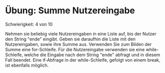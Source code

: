 # Übung: Summe Nutzereingabe

Schwierigkeit: 4 von 10

Nehmen sie beliebig viele Nutzereingaben in eine Liste auf, bis der Nutzer
den String "ende" eingibt. Geben sie daraufhin die Liste mit den Nutzereingaben,
sowie ihre Summe aus. Verwenden Sie zum Bilden der Summe eine for-Schleife. Für
die Nutzereingabe verwenden sie eine while-Schleife, welche die Eingabe nach
dem String "ende" abfragt und in diesem Fall beendet. Eine if-Abfrage in der while-Schleife,
gefolgt von einem break, ist ebenfalls möglich.